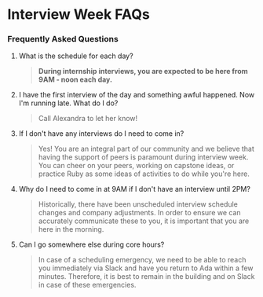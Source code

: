# Interview Week FAQs

### Frequently Asked Questions
1. What is the schedule for each day?

    > **During internship interviews, you are expected to be here from 9AM - noon each day.**

1. I have the first interview of the day and something awful happened. Now I'm running late. What do I do?

    > Call Alexandra to let her know!

1. If I don't have any interviews do I need to come in?

    > Yes! You are an integral part of our community and we believe that having the support of peers is paramount during interview week. You can cheer on your peers, working on capstone ideas, or practice Ruby as some ideas of activities to do while you're here.

1. Why do I need to come in at 9AM if I don't have an interview until 2PM?

    > Historically, there have been unscheduled interview schedule changes and company adjustments. In order to ensure we can accurately communicate these to you, it is important that you are here in the morning.

1. Can I go somewhere else during core hours?

    > In case of a scheduling emergency, we need to be able to reach you immediately via Slack and have you return to Ada within a few minutes. Therefore, it is best to remain in the building and on Slack in case of these emergencies.
